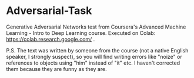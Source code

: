 # Adversarial-Task

Generative Adversarial Networks test from Coursera's Advanced Machine Learning - Intro to Deep Learning course. Executed on Colab: https://colab.research.google.com/ .

P.S.
The text was written by someone from the course (not a native English speaker, I strongly suspect), so you will find writing errors like "noize" or references to objects using "him" instead of "it" etc. I haven't corrected them because they are funny as they are.
